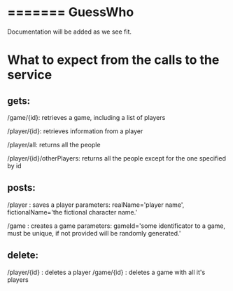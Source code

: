 =======
GuessWho
========
Documentation will be added as we see fit.

What to expect from the calls to the service
=============================================
gets:
---------
/game/{id}: retrieves a game, including a list of players

/player/{id}: retrieves information from a player

/player/all: returns all the people

/player/{id}/otherPlayers: returns all the people except for the one specified by id

posts:
----------
/player : saves a player
parameters: realName='player name', fictionalName='the fictional character name.'

/game : creates a game
parameters: gameId='some identificator to a game, must be unique, if not provided will be randomly generated.'

delete:
-----------
/player/{id} : deletes a player
/game/{id} : deletes a game with all it's players
